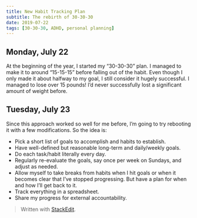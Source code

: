 ```yaml
---
title: New Habit Tracking Plan
subtitle: The rebirth of 30-30-30
date: 2019-07-22
tags: [30-30-30, ADHD, personal planning]
---
```


## Monday, July 22
At the beginning of the year, I started my “30-30-30” plan. I managed to make it to around “15-15-15” before falling out of the habit. Even though I only made it about halfway to my goal, I still consider it hugely successful. I managed to lose over 15 pounds! I’d never successfully lost a significant amount of weight before.

## Tuesday, July 23
Since this approach worked so well for me before, I’m going to try rebooting it with a few modifications. So the idea is:
- Pick a short list of goals to accomplish and habits to establish.
- Have well-defined but reasonable long-term and daily/weekly goals.
- Do each task/habit literally every day.
- Regularly re-evaluate the goals, say once per week on Sundays, and adjust as needed.
- Allow myself to take breaks from habits when I hit goals or when it becomes clear that I’ve stopped progressing. But have a plan for when and how I’ll get back to it.
- Track everything in a spreadsheet.
- Share my progress for external accountability.


> Written with [StackEdit](https://stackedit.io/).
<!--stackedit_data:
eyJoaXN0b3J5IjpbLTY5NTMyMzk3NCwxNTM5NDkyNDczXX0=
-->